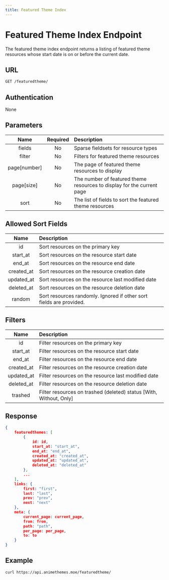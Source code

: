 ```yaml
---
title: Featured Theme Index
---
```


# Featured Theme Index Endpoint

The featured theme index endpoint returns a listing of featured theme resources whose start date is on or before the current date.

## URL

```sh
GET /featuredtheme/
```

## Authentication

None

## Parameters

| Name         | Required | Description                                                            |
| :----------: | :------: | :--------------------------------------------------------------------- |
| fields       | No       | Sparse fieldsets for resource types                                    |
| filter       | No       | Filters for featured theme resources                                   |
| page[number] | No       | The page of featured theme resources to display                        |
| page[size]   | No       | The number of featured theme resources to display for the current page |
| sort         | No       | The list of fields to sort the featured theme resources                |

## Allowed Sort Fields

|    Name    | Description                                                         |
| :--------: | :------------------------------------------------------------------ |
| id         | Sort resources on the primary key                                   |
| start_at   | Sort resources on the resource start date                           |
| end_at     | Sort resources on the resource end date                             |
| created_at | Sort resources on the resource creation date                        |
| updated_at | Sort resources on the resource last modified date                   |
| deleted_at | Sort resources on the resource deletion date                        |
| random     | Sort resources randomly. Ignored if other sort fields are provided. |

## Filters

|    Name    | Description                                                        |
| :--------: | :----------------------------------------------------------------- |
| id         | Filter resources on the primary key                                |
| start_at   | Filter resources on the resource start date                        |
| end_at     | Filter resources on the resource end date                          |
| created_at | Filter resources on the resource creation date                     |
| updated_at | Filter resources on the resource last modified date                |
| deleted_at | Filter resources on the resource deletion date                     |
| trashed    | Filter resources on trashed (deleted) status [With, Without, Only] |

## Response

```json
{
    featuredthemes: [
        {
            id: id,
            start_at: "start_at",
            end_at: "end_at",
            created_at: "created_at",
            updated_at: "updated_at",
            deleted_at: "deleted_at"
        },
        ...
    ],
    links: {
        first: "first",
        last: "last",
        prev: "prev",
        next: "next"
    },
    meta: {
        current_page: current_page,
        from: from,
        path: "path",
        per_page: per_page,
        to: to
    }
}
```

## Example

```bash
curl https://api.animethemes.moe/featuredtheme/
```
